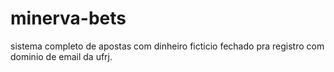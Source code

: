 # minerva-bets
sistema completo de apostas com dinheiro ficticio fechado pra registro com dominio de email da ufrj. 
